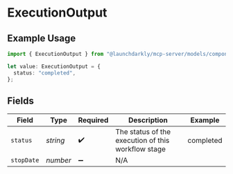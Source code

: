 # ExecutionOutput

## Example Usage

```typescript
import { ExecutionOutput } from "@launchdarkly/mcp-server/models/components";

let value: ExecutionOutput = {
  status: "completed",
};
```

## Fields

| Field                                              | Type                                               | Required                                           | Description                                        | Example                                            |
| -------------------------------------------------- | -------------------------------------------------- | -------------------------------------------------- | -------------------------------------------------- | -------------------------------------------------- |
| `status`                                           | *string*                                           | :heavy_check_mark:                                 | The status of the execution of this workflow stage | completed                                          |
| `stopDate`                                         | *number*                                           | :heavy_minus_sign:                                 | N/A                                                |                                                    |